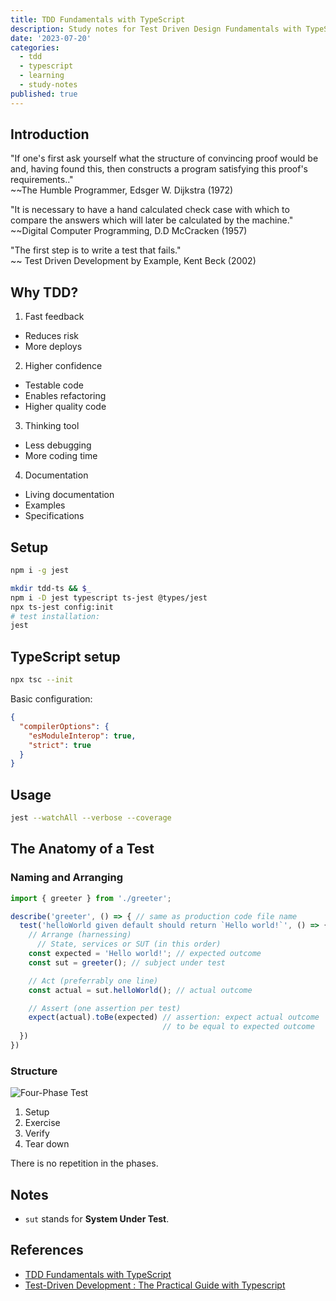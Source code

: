 ```yaml
---
title: TDD Fundamentals with TypeScript
description: Study notes for Test Driven Design Fundamentals with TypeScript
date: '2023-07-20'
categories:
  - tdd
  - typescript
  - learning
  - study-notes
published: true
---
```


## Introduction

"If one's first ask yourself what the structure of convincing proof would be and, having found this, then constructs a program satisfying this proof's requirements.."  
~~The Humble Programmer, Edsger W. Dijkstra (1972)

   
"It is necessary to have a hand calculated check case with which to compare the answers which will later be calculated by the machine."  
~~Digital Computer Programming, D.D McCracken (1957)


"The first step is to write a test that fails."  
~~ Test Driven Development by Example, Kent Beck (2002)

## Why TDD?

1. Fast feedback

- Reduces risk
- More deploys

2. Higher confidence

- Testable code
- Enables refactoring
- Higher quality code

3. Thinking tool

- Less debugging
- More coding time

4. Documentation

- Living documentation
- Examples
- Specifications

## Setup

```sh
npm i -g jest

mkdir tdd-ts && $_
npm i -D jest typescript ts-jest @types/jest
npx ts-jest config:init
# test installation:
jest
```
## TypeScript setup

```sh
npx tsc --init
```

Basic configuration:

```json
{
  "compilerOptions": {
    "esModuleInterop": true,
    "strict": true
  }
}
```

## Usage

```sh
jest --watchAll --verbose --coverage
```

## The Anatomy of a Test

### Naming and Arranging

```ts
import { greeter } from './greeter';

describe('greeter', () => { // same as production code file name 
  test('helloWorld given default should return `Hello world!`', () => {
    // Arrange (harnessing)
      // State, services or SUT (in this order)
    const expected = 'Hello world!'; // expected outcome
    const sut = greeter(); // subject under test

    // Act (preferrably one line)
    const actual = sut.helloWorld(); // actual outcome

    // Assert (one assertion per test)
    expect(actual).toBe(expected) // assertion: expect actual outcome 
                                  // to be equal to expected outcome
  })
})
```

### Structure

![Four-Phase Test](/ts-tdd/four_phase_method.png)

1. Setup
2. Exercise
3. Verify
4. Tear down

There is no repetition in the phases.

## Notes

- `sut` stands for **System Under Test**.

## References

- [TDD Fundamentals with TypeScript](/ts-tdd/TDD_FundamentalsInTypeScript.pdf)
- [Test-Driven Development : The Practical Guide with Typescript](https://1kevinson.com/test-driven-development-for-the-rest-of-us/)
